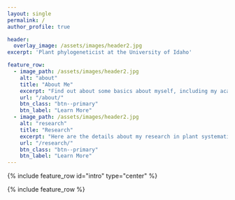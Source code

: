 ```yaml
---
layout: single
permalink: /
author_profile: true

header:
  overlay_image: /assets/images/header2.jpg
excerpt: 'Plant phylogeneticist at the University of Idaho'

feature_row:
  - image_path: /assets/images/header2.jpg
    alt: "about"
    title: "About Me"
    excerpt: "Find out about some basics about myself, including my academic history, and hobbies."
    url: "/about/"
    btn_class: "btn--primary"
    btn_label: "Learn More"
  - image_path: /assets/images/header2.jpg
    alt: "research"
    title: "Research"
    excerpt: "Here are the details about my research in plant systematics, phylogenetics, and evolution."
    url: "/research/"
    btn_class: "btn--primary"
    btn_label: "Learn More"
---
```


{% include feature_row id="intro" type="center" %}

{% include feature_row %}
